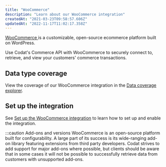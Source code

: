 ```yaml
---
title: "WooCommerce"
description: "Learn about our WooCommerce integration"
createdAt: "2021-03-23T09:58:57.606Z"
updatedAt: "2022-11-17T11:02:17.358Z"
---
```


<a className="external" href="https://woocommerce.com/" target="_blank">
  WooCommerce
</a> is a customizable, open-source ecommerce platform built on WordPress.

Use Codat's Commerce API with WooCommerce to securely connect to, retrieve, and view your customers' commerce transactions.

## Data type coverage

View the coverage of our WooCommerce integration in the <a className="external" href="https://knowledge.codat.io/supported-features/commerce?view=tab-by-integration&integrationKey=ltpp" target="_blank">Data coverage explorer</a>.

## Set up the integration

See [Set up the WooCommerce integration](https://docs.codat.io/docs/commerce-woocommerce-setup) to learn how to set up and enable the integration.

:::caution Add-ons and versions
WooCommerce is an open-source platform built for configurability. A large part of its success is its wide-ranging add-on library featuring extensions from third party developers. Codat strives to add support for major add-ons where possible, but clients should be aware that in some cases it will not be possible to successfully retrieve data from customers with unsupported add-ons.
